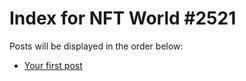 # Index for NFT World #2521
Posts will be displayed in the order below:

- [Your first post](./001-first.md)

